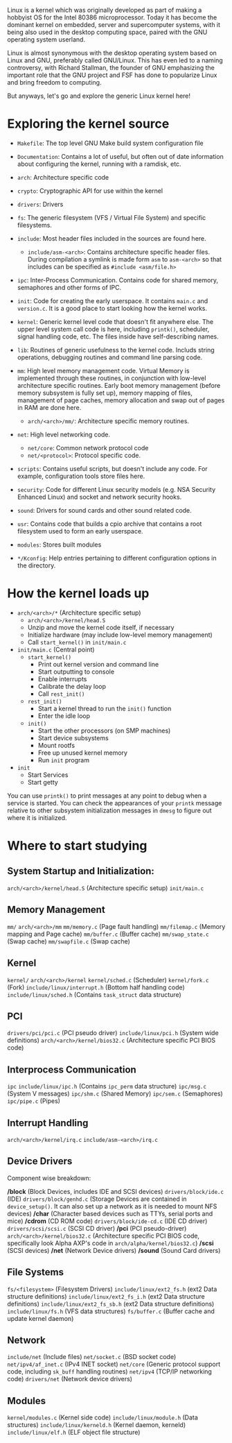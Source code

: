 Linux is a kernel which was originally developed as part of making a hobbyist OS for the Intel 80386 microprocessor. Today it has become the dominant kernel on embedded, server and supercomputer systems, with it being also used in the desktop computing space, paired with the GNU operating system userland.

Linux is almost synonymous with the desktop operating system based on Linux and GNU, preferably called GNU/Linux. This has even led to a naming controversy, with Richard Stallman, the founder of GNU emphasizing the important role that the GNU project and FSF has done to popularize Linux and bring freedom to computing.

But anyways, let's go and explore the generic Linux kernel here!
# Exploring the kernel source

- `Makefile`: The top level GNU Make build system configuration file
- `Documentation`: Contains a lot of useful, but often out of date information about configuring the kernel, running with a ramdisk, etc.

- `arch`: Architecture specific code 
- `crypto`: Cryptographic API for use within the kernel
- `drivers`: Drivers
- `fs`: The generic filesystem (VFS / Virtual File System) and specific filesystems.
- `include`: Most header files included in the sources are found here.
	- `include/asm-<arch>`: Contains architecture specific header files. During compilation a symlink is made form `asm` to `asm-<arch>` so that includes can be specified as `#include <asm/file.h>`
- `ipc`: Inter-Process Communication. Contains code for shared memory, semaphores and other forms of IPC.
- `init`: Code for creating the early userspace. It contains `main.c` and `version.c`. It is a good place to start looking how the kernel works.
- `kernel`: Generic kernel level code that doesn't fit anywhere else. The upper level system call code is here, including `printk()`, scheduler, signal handling code, etc. The files inside have self-describing names.
- `lib`: Routines of generic usefulness to the kernel code. Includs string operations, debugging routines and command line parsing code.
- `mm`: High level memory management code. Virtual Memory is implemented through these routines, in conjunction with low-level architecture specific routines. Early boot memory management (before memory subsystem is fully set up), memory mapping of files, management of page caches, memory allocation and swap out of pages in RAM are done here.
	- `arch/<arch>/mm/`: Architecture specific memory routines.
- `net`: High level networking code.
	- `net/core`: Common network protocol code
	- `net/<protocol>`: Protocol specific code.
- `scripts`: Contains useful scripts, but doesn't include any code. For example, configuration tools store files here.
- `security`: Code for different Linux security models (e.g. NSA Security Enhanced Linux) and socket and network security hooks.
- `sound`: Drivers for sound cards and other sound related code.
- `usr`: Contains code that builds a cpio archive that contains a root filesystem used to form an early userspace.

- `modules`: Stores built modules
- `*/Kconfig`: Help entries pertaining to different configuration options in the directory.
# How the kernel loads up
- `arch/<arch>/*` (Architecture specific setup)
	- `arch/<arch>/kernel/head.S`
	- Unzip and move the kernel code itself, if necessary
	- Initialize hardware (may include low-level memory management)
	- Call `start_kernel()` in `init/main.c`
- `init/main.c` (Central point)
	- `start_kernel()`
		- Print out kernel version and command line
		- Start outputting to console
		- Enable interrupts
		- Calibrate the delay loop
		- Call `rest_init()`
	- `rest_init()`
		- Start a kernel thread to run the `init()` function
		- Enter the idle loop
	- `init()`
		- Start the other processors (on SMP machines)
		- Start device subsystems
		- Mount rootfs
		- Free up unused kernel memory
		- Run `init` program
- `init`
	- Start Services
	- Start getty

You can use `printk()` to print messages at any point to debug when a service is started. You can check the appearances of your `printk` message relative to other subsystem initialization messages in `dmesg` to figure out where it is initialized.
# Where to start studying
## System Startup and Initialization:
`arch/<arch>/kernel/head.S` (Architecture specific setup)
`init/main.c`
## Memory Management
`mm/`
`arch/<arch>/mm`
`mm/memory.c` (Page fault handling)
`mm/filemap.c` (Memory mapping and Page cache)
`mm/buffer.c` (Buffer cache)
`mm/swap_state.c` (Swap cache)
`mm/swapfile.c` (Swap cache)
## Kernel
`kernel/`
`arch/<arch>/kernel`
`kernel/sched.c` (Scheduler)
`kernel/fork.c` (Fork)
`include/linux/interrupt.h` (Bottom half handling code)
`include/linux/sched.h` (Contains `task_struct` data structure)
## PCI
`drivers/pci/pci.c` (PCI pseudo driver)
`include/linux/pci.h` (System wide definitions)
`arch/<arch>/kernel/bios32.c` (Architecture specific PCI BIOS code)
## Interprocess Communication
`ipc`
`include/linux/ipc.h` (Contains `ipc_perm` data structure)
`ipc/msg.c` (System V messages)
`ipc/shm.c` (Shared Memory)
`ipc/sem.c` (Semaphores)
`ipc/pipe.c` (Pipes)
## Interrupt Handling
`arch/<arch>/kernel/irq.c`
`include/asm-<arch>/irq.c`
## Device Drivers

Component wise breakdown:

**/block** (Block Devices, includes IDE and SCSI devices)
`drivers/block/ide.c` (IDE)
`drivers/block/genhd.c` (Storage Devices are contained in `device_setup()`. It can also set up a network as it is needed to mount NFS devices)
**/char** (Character based devices such as TTYs, serial ports and mice)
**/cdrom** (CD ROM code)
`drivers/block/ide-cd.c` (IDE CD driver)
`drivers/scsi/scsi.c` (SCSI CD driver)
**/pci** (PCI pseudo-driver)
`arch/<arch>/kernel/bios32.c` (Architecture specific PCI BIOS code, specifically look Alpha AXP's code in `arch/alpha/kernel/bios32.c`)
**/scsi** (SCSI devices)
**/net** (Network Device drivers)
**/sound** (Sound Card drivers)
## File Systems
`fs/<filesystem>` (Filesystem Drivers)
`include/linux/ext2_fs.h` (ext2 Data structure definitions)
`include/linux/ext2_fs_i.h` (ext2 Data structure definitions)
`include/linux/ext2_fs_sb.h` (ext2 Data structure definitions)
`include/linux/fs.h` (VFS data structures)
`fs/buffer.c` (Buffer cache and update kernel daemon)
## Network
`include/net` (Include files)
`net/socket.c` (BSD socket code)
`net/ipv4/af_inet.c` (IPv4 INET socket)
`net/core` (Generic protocol support code, including `sk_buff` handling routines)
`net/ipv4` (TCP/IP networking code)
`drivers/net` (Network device drivers)
## Modules
`kernel/modules.c` (Kernel side code)
`include/linux/module.h` (Data structures)
`include/linux/kerneld.h` (Kernel daemon, kerneld)
`include/linux/elf.h` (ELF object file structure)